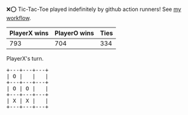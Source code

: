 :x::o: Tic-Tac-Toe played indefinitely by github action runners! See [my workflow](.github/workflows/play.yaml).

|PlayerX wins|PlayerO wins|Ties|
|-|-|-|
|793|704|334|

PlayerX's turn.

<pre>
+---+---+---+
| O |   |   |
+---+---+---+
| O | O |   |
+---+---+---+
| X | X |   |
+---+---+---+
</pre>